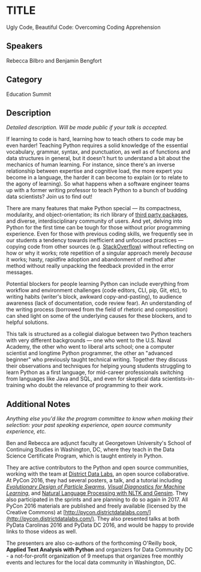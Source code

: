 # TITLE
Ugly Code, Beautiful Code: Overcoming Coding Apprehension

## Speakers
Rebecca Bilbro and Benjamin Bengfort

## Category
Education Summit

## Description
_Detailed description. Will be made public if your talk is accepted._

If learning to code is hard, learning how to teach others to code may be even harder! Teaching Python requires a solid knowledge of the essential vocabulary, grammar, syntax, and punctuation, as well as of functions and data structures in general, but it doesn't hurt to understand a bit about the mechanics of human learning. For instance, since there's an inverse relationship between expertise and cognitive load, the more expert you become in a language, the harder it can become to explain (or to relate to the agony of learning). So what happens when a software engineer teams up with a former writing professor to teach Python to a bunch of budding data scientists? Join us to find out!

There are many features that make Python special &mdash; its compactness, modularity, and object-orientation; its rich library of [third party packages](https://pypi.python.org/pypi), and diverse, interdisciplinary community of users. And yet, delving into Python for the first time can be tough for those without prior programming experience. Even for those with previous coding skills, we frequently see in our students a tendency towards inefficient and unfocused practices &mdash; copying code from other sources (e.g. [StackOverflow](http://stackoverflow.com/)) without reflecting on how or why it works; rote repetition of a singular approach merely _because_ it works; hasty, rapidfire adoption and abandonment of method after method without really unpacking the feedback provided in the error messages.

Potential blockers for people learning Python can include everything from workflow and environment challenges (code editors, CLI, pip, Git, etc), to writing habits (writer's block, awkward copy-and-pasting), to audience awareness (lack of documentation, code review fear). An understanding of the writing process (borrowed from the field of rhetoric and composition) can shed light on some of the underlying causes for these blockers, and to helpful solutions.

This talk is structured as a collegial dialogue between two Python teachers with very different backgrounds &mdash; one who went to the U.S. Naval Academy, the other who went to liberal arts school; one a computer scientist and longtime Python programmer, the other an "advanced beginner" who previously taught technical writing. Together they discuss their observations and techniques for helping young students struggling to learn Python as a first language, for mid-career professionals switching from languages like Java and SQL, and even for skeptical data scientists-in-training who doubt the relevance of programming to their work.


## Additional Notes
_Anything else you'd like the program committee to know when making their selection: your past speaking experience, open source community experience, etc._

Ben and Rebecca are adjunct faculty at Georgetown University's School of Continuing Studies in Washington, DC, where they teach in the Data Science Certificate Program, which is taught entirely in Python.

They are active contributors to the Python and open source communities, working with the team at [District Data Labs](https://districtdatalabs.com), an open source collaborative. At PyCon 2016, they had several posters, a talk, and a tutorial including [_Evolutionary Design of Particle Swarms_](http://pycon.districtdatalabs.com/posters/python-for-science/horizontal/ddl-python-for-science-horz-print.pdf), [_Visual Diagnostics for Machine Learning_](https://www.youtube.com/watch?v=c5DaaGZWQqY), and [Natural Language Processing with NLTK and Gensim](https://www.youtube.com/watch?v=itKNpCPHq3I&feature=youtu.be). They also participated in the sprints and are planning to do so again in 2017. All PyCon 2016 materials are published and freely available (licensed by the Creative Commons) at [http://pycon.districtdatalabs.com/](http://pycon.districtdatalabs.com/). They also presented talks at both PyData Carolinas 2016 and PyData DC 2016, and would be happy to provide links to those videos as well.

The presenters are also co-authors of the forthcoming O'Reilly book, __Applied Text Analysis with Python__ and organizers for Data Community DC - a not-for-profit organization of 9 meetups that organizes free monthly events and lectures for the local data community in Washington, DC.
